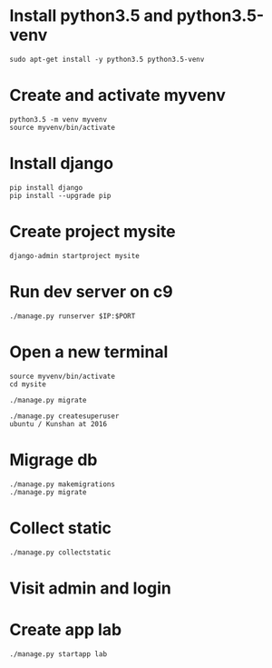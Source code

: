 
# Install python3.5 and python3.5-venv
    sudo apt-get install -y python3.5 python3.5-venv
    
# Create and activate myvenv

    python3.5 -m venv myvenv
    source myvenv/bin/activate
    
# Install django
    pip install django
    pip install --upgrade pip
    
# Create project mysite
    django-admin startproject mysite
    
    
    
# Run dev server on c9
    ./manage.py runserver $IP:$PORT
    
# Open a new terminal
    source myvenv/bin/activate
    cd mysite
    
    ./manage.py migrate
    
    ./manage.py createsuperuser
    ubuntu / Kunshan at 2016
    
    
    
# Migrage db
    ./manage.py makemigrations
    ./manage.py migrate
    
# Collect static
    ./manage.py collectstatic
    
# Visit admin and login

# Create app lab
    ./manage.py startapp lab

